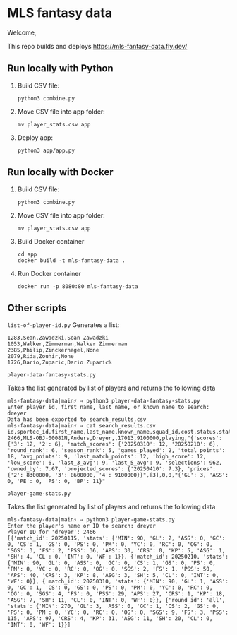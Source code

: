 # MLS fantasy data
Welcome,

This repo builds and deploys https://mls-fantasy-data.fly.dev/ 

## Run locally with Python
1. Build CSV file:
   ```
   python3 combine.py
   ```
3. Move CSV file into app folder:
   ```
   mv player_stats.csv app
   ```
5. Deploy app:
   ```
   python3 app/app.py
   ```
## Run locally with Docker
1. Build CSV file:
   ```
   python3 combine.py
   ```
2. Move CSV file into app folder:
   ```
   mv player_stats.csv app
   ```
3. Build Docker container
   ```
   cd app
   docker build -t mls-fantasy-data .
   ```
4. Run Docker container
   ```
   docker run -p 8080:80 mls-fantasy-data
   ``` 


## Other scripts
`list-of-player-id.py`
Generates a list:
```
1283,Sean,Zawadzki,Sean Zawadzki
1053,Walker,Zimmerman,Walker Zimmerman
2385,Philip,Zinckernagel,None
2079,Rida,Zouhir,None
1726,Dario,Zuparic,Dario Zuparic%  
```

`player-data-fantasy-stats.py`

Takes the list generated by list of players and returns the following data

 ```
mls-fantasy-data|main⚡ ⇒ python3 player-data-fantasy-stats.py 
Enter player id, first name, last name, or known name to search: dreyer
Data has been exported to search_results.csv
mls-fantasy-data|main⚡ ⇒ cat search_results.csv 
id,sportec_id,first_name,last_name,known_name,squad_id,cost,status,stats,positions,is_bye,locked,season_stats
2466,MLS-OBJ-00081N,Anders,Dreyer,,17013,9100000,playing,"{'scores': {'3': 12, '2': 6}, 'match_scores': {'20250310': 12, '20250210': 6}, 'round_rank': 6, 'season_rank': 5, 'games_played': 2, 'total_points': 18, 'avg_points': 9, 'last_match_points': 12, 'high_score': 12, 'low_score': 6, 'last_3_avg': 9, 'last_5_avg': 9, 'selections': 962, 'owned_by': 7.67, 'projected_scores': {'20250410': 7.3}, 'prices': {'2': 8300000, '3': 8600000, '4': 9100000}}",[3],0,0,"{'GL': 3, 'ASS': 0, 'PE': 0, 'PS': 0, 'BP': 11}"
```

`player-game-stats.py`

Takes the list generated by list of players and returns the following data

```
mls-fantasy-data|main⚡ ⇒ python3 player-game-stats.py        
Enter the player's name or ID to search: dreyer
Player ID for 'dreyer': 2466
[{'match_id': 20250115, 'stats': {'MIN': 90, 'GL': 2, 'ASS': 0, 'GC': 0, 'CS': 1, 'GS': 0, 'PS': 0, 'PM': 0, 'YC': 0, 'RC': 0, 'OG': 0, 'SGS': 3, 'FS': 2, 'PSS': 36, 'APS': 30, 'CRS': 0, 'KP': 5, 'ASG': 1, 'SH': 4, 'CL': 0, 'INT': 0, 'WF': 1}}, {'match_id': 20250210, 'stats': {'MIN': 90, 'GL': 0, 'ASS': 0, 'GC': 0, 'CS': 1, 'GS': 0, 'PS': 0, 'PM': 0, 'YC': 0, 'RC': 0, 'OG': 0, 'SGS': 2, 'FS': 1, 'PSS': 50, 'APS': 40, 'CRS': 3, 'KP': 8, 'ASG': 3, 'SH': 5, 'CL': 0, 'INT': 0, 'WF': 0}}, {'match_id': 20250310, 'stats': {'MIN': 90, 'GL': 1, 'ASS': 0, 'GC': 1, 'CS': 0, 'GS': 0, 'PS': 0, 'PM': 0, 'YC': 0, 'RC': 0, 'OG': 0, 'SGS': 4, 'FS': 0, 'PSS': 29, 'APS': 27, 'CRS': 1, 'KP': 18, 'ASG': 7, 'SH': 11, 'CL': 0, 'INT': 0, 'WF': 0}}, {'round_id': 'all', 'stats': {'MIN': 270, 'GL': 3, 'ASS': 0, 'GC': 1, 'CS': 2, 'GS': 0, 'PS': 0, 'PM': 0, 'YC': 0, 'RC': 0, 'OG': 0, 'SGS': 9, 'FS': 3, 'PSS': 115, 'APS': 97, 'CRS': 4, 'KP': 31, 'ASG': 11, 'SH': 20, 'CL': 0, 'INT': 0, 'WF': 1}}]
```
